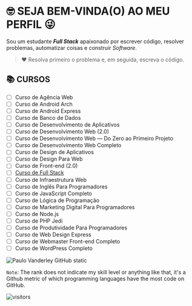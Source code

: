 <!-- TÍTULO PRINCIPAL -->

# :nerd_face: **SEJA BEM-VINDA(O) AO MEU PERFIL** :stuck_out_tongue_winking_eye:

<!-- DESCRIÇÃO -->

Sou um estudante __*Full Stack*__ apaixonado por escrever código, resolver problemas, automatizar coisas e construir _Software_.

<!-- CITAÇÕES -->

> :heart: Resolva primeiro o problema e, em seguida, escreva o código.
> 
<!-- CONTATOS -->

<!-- CURSOS -->

## :books: **CURSOS**

- [ ] Curso de Agência Web
- [ ] Curso de Android Arch
- [ ] Curso de Android Express 
- [ ] Curso de Banco de Dados
- [ ] Curso de Desenvolvimento de Aplicativos
- [ ] Curso de Desenvolvimento Web (2.0)
- [ ] Curso de Desenvolvimento Web — Do Zero ao Primeiro Projeto  
- [ ] Curso de Desenvolvimento Web Completo 
- [ ] Curso de Design de Aplicativos
- [ ] Curso de Design Para Web
- [ ] Curso de Front-end (2.0)
- [ ] [Curso de Full Stack](https://github.com/Devsgeeknerd/curso-de-full-stack "Ir Para o Curso")
- [ ] Curso de Infraestrutura Web  
- [ ] Curso de Inglês Para Programadores 
- [ ] Curso de JavaScript Completo  
- [ ] Curso de Lógica de Programação
- [ ] Curso de Marketing Digital Para Programadores   
- [ ] Curso de Node.js   
- [ ] Curso de PHP Jedi   
- [ ] Curso de Produtividade Para Programadores
- [ ] Curso de Web Design Express
- [ ] Curso de Webmaster Front-end Completo  
- [ ] Curso de WordPress Completo

<!-- PROJETOS DOS CURSOS -->

<!-- LINGUAGENS DE PROGRAMAÇÃO -->

<!-- FRAMEWORKS -->

<!-- BIBLIOTECAS -->

<!-- FERRAMENTAS -->

<!-- ESTATÍSTICAS DO GIHUB -->

![Paulo Vanderley GitHub static](https://github-readme-stats.vercel.app/api?username=Devsgeeknerd&count_private=true)

<!-- NOTA -->

`Note`: The rank does not indicate my skill level or anything like that, it's a Github metric of which programming languages have the most code on GitHub.

<!-- RANK DOS ARQUIVOS -->

<!-- CONTADOR DE VISITAS -->

![visitors](https://visitor-badge.glitch.me/badge?page_id=Devsgeeknerd.Devsgeeknerd "Total de Visitas")

